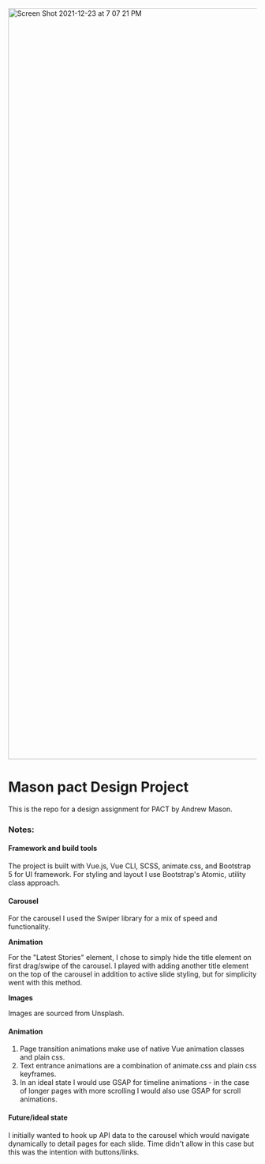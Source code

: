 <img width="1520" alt="Screen Shot 2021-12-23 at 7 07 21 PM" src="https://user-images.githubusercontent.com/39093481/147300974-7877dffd-ff61-464c-a389-dbcc07e2bd55.png">

# Mason pact Design Project

This is the repo for a design assignment for PACT by Andrew Mason.

### Notes:

#### Framework and build tools

The project is built with Vue.js, Vue CLI, SCSS, animate.css, and Bootstrap 5 for UI framework. For styling and layout I use Bootstrap's Atomic, utility class approach.

#### Carousel

For the carousel I used the Swiper library for a mix of speed and functionality.

**Animation** 

For the "Latest Stories" element, I chose to simply hide the title element on first drag/swipe of the carousel.  I played with adding another title element on the top of the carousel in addition to active slide styling, but for simplicity went with this method.

**Images**

Images are sourced from Unsplash.

#### Animation

1. Page transition animations make use of native Vue animation classes and plain css.
2. Text entrance animations are a combination of animate.css and plain css keyframes.
3. In an ideal state I would use GSAP for timeline animations - in the case of longer pages with more scrolling I would also use GSAP for scroll animations. 

#### Future/ideal state

I initially wanted to hook up API data to the carousel which would navigate dynamically to detail pages for each slide. Time didn't allow in this case but this was the intention with buttons/links.
